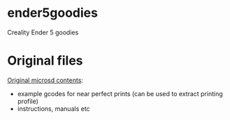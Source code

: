 # ender5goodies
Creality Ender 5 goodies

# Original files

[Original microsd contents](original/microsd):
* example gcodes for near perfect prints (can be used to extract printing profile)
* instructions, manuals etc
